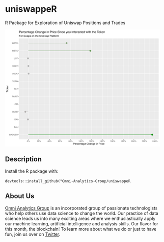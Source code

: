 # uniswappeR

R Package for Exploration of Uniswap Positions and Trades

<img src="man/figures/example_performance.png" align="center"/>

## Description

Install the R package with:

`devtools::install_github("Omni-Analytics-Group/uniswappeR`

## About Us

[Omni Analytics Group](https://omnianalytics.io) is an incorporated group of passionate technologists who help others use data science to change the world. Our  practice of data science leads us into many exciting areas where we enthusiastically apply our machine learning, artificial intelligence and analysis skills. Our flavor for this month, the blockchain!  To learn more about what we do or just to have fun, join us over on [Twitter](https://twitter.com/OmniAnalytics).
